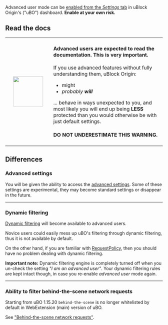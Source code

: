 Advanced user mode can be [enabled from the _Settings_ tab](./Dashboard:-Settings#i-am-an-advanced-user) in uBlock Origin's ("uBO") dashboard. **Enable at your own risk.**

## Read the docs
<table><tr><td width="130" align="center">
<img src="http://i.imgur.com/3kJFgHX.jpg" float="right" width="96" height="96">
</td><td>

#### Advanced users are expected to read the documentation. This is very important.

If you use advanced features without fully understanding them, uBlock Origin:

<ul>
<li>might</li>
<li><i>probably <b>will</b></i>
</ul>

... behave in ways unexpected to you, and most likely you will end up being **LESS** protected than you would otherwise be with just default settings.

#### DO NOT UNDERESTIMATE THIS WARNING.
</td></tr></table>

## Differences

### Advanced settings

You will be given the ability to access the [advanced settings](./Advanced-settings). Some of these settings are experimental, they may become standard settings or disappear in the future.

***

### Dynamic filtering

[Dynamic filtering](./Dynamic-filtering) will become available to advanced users.

Novice users could easily mess up uBO's filtering through dynamic filtering, thus it is not available by default.

On the other hand, if you are familiar with [RequestPolicy](https://www.requestpolicy.com/), then you should have no problem dealing with dynamic filtering.

**Important note:** Dynamic filtering engine is completely turned off when you un-check the setting _"I am an advanced user"_. Your dynamic filtering rules are kept intact though, in case you re-enable _advanced user_ mode again.

***

### Ability to filter behind-the-scene network requests
Starting from uBO 1.15.20 `behind-the-scene` is no longer whitelisted by default in WebExtension (main) version of uBO.

See ["Behind-the-scene network requests"](./Behind-the-scene-network-requests).